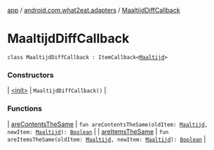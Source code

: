 [app](../../index.md) / [android.com.what2eat.adapters](../index.md) / [MaaltijdDiffCallback](./index.md)

# MaaltijdDiffCallback

`class MaaltijdDiffCallback : ItemCallback<`[`Maaltijd`](../../android.com.what2eat.model/-maaltijd/index.md)`>`

### Constructors

| [&lt;init&gt;](-init-.md) | `MaaltijdDiffCallback()` |

### Functions

| [areContentsTheSame](are-contents-the-same.md) | `fun areContentsTheSame(oldItem: `[`Maaltijd`](../../android.com.what2eat.model/-maaltijd/index.md)`, newItem: `[`Maaltijd`](../../android.com.what2eat.model/-maaltijd/index.md)`): `[`Boolean`](https://kotlinlang.org/api/latest/jvm/stdlib/kotlin/-boolean/index.html) |
| [areItemsTheSame](are-items-the-same.md) | `fun areItemsTheSame(oldItem: `[`Maaltijd`](../../android.com.what2eat.model/-maaltijd/index.md)`, newItem: `[`Maaltijd`](../../android.com.what2eat.model/-maaltijd/index.md)`): `[`Boolean`](https://kotlinlang.org/api/latest/jvm/stdlib/kotlin/-boolean/index.html) |

